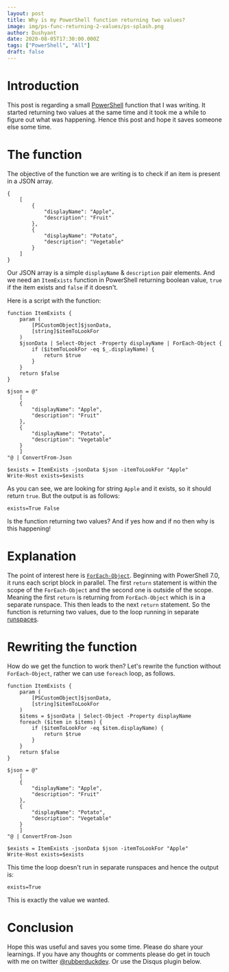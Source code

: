 ```yaml
---
layout: post
title: Why is my PowerShell function returning two values?
image: img/ps-func-returning-2-values/ps-splash.png
author: Dushyant
date: 2020-08-05T17:30:00.000Z
tags: ["PowerShell", "All"]
draft: false
---
```

# Introduction
This post is regarding a small [PowerShell](https://docs.microsoft.com/en-us/powershell/scripting/overview?view=powershell-7) function that I was writing. It started returning two values at the same time and it took me a while to figure out what was happening. Hence this post and hope it saves someone else some time.

# The function

The objective of the function we are writing is to check if an item is present in a JSON array.
```
{
    [
        {
            "displayName": "Apple",
            "description": "Fruit"
        },
        {
            "displayName": "Potato",
            "description": "Vegetable"
        }
    ]
}
```

Our JSON array is a simple `displayName` & `description` pair elements. And we need an `ItemExists` function in PowerShell returning boolean value, `true` if the item exists and `false` if it doesn't.

Here is a script with the function:
```
function ItemExists {
    param (
        [PSCustomObject]$jsonData,
        [string]$itemToLookFor
    )
    $jsonData | Select-Object -Property displayName | ForEach-Object {
        if ($itemToLookFor -eq $_.displayName) {
            return $true
        }
    }
    return $false
}

$json = @"
    [
    {
        "displayName": "Apple",
        "description": "Fruit"
    },
    {
        "displayName": "Potato",
        "description": "Vegetable"
    }
    ]
"@ | ConvertFrom-Json

$exists = ItemExists -jsonData $json -itemToLookFor "Apple"
Write-Host exists=$exists
```
As you can see, we are looking for string `Apple` and it exists, so it should return `true`. But the output is as follows:
```
exists=True False
```
Is the function returning two values? And if yes how and if no then why is this happening!

# Explanation

The point of interest here is [`ForEach-Object`](https://docs.microsoft.com/en-us/powershell/module/microsoft.powershell.core/foreach-object?view=powershell-7#description).  Beginning with PowerShell 7.0, it runs each script block in parallel. The first `return` statement is within the scope of the `ForEach-Object` and the second one is outside of the scope. Meaning the first `return` is returning from `ForEach-Object` which is in a separate runspace. This then leads to the next `return` statement. So the function is returning two values, due to the loop running in separate [runspaces](https://devblogs.microsoft.com/scripting/beginning-use-of-powershell-runspaces-part-1/).

# Rewriting the function

How do we get the function to work then?
Let's rewrite the function without `ForEach-Object`, rather we can use `foreach` loop, as follows.

```
function ItemExists {
    param (
        [PSCustomObject]$jsonData,
        [string]$itemToLookFor
    )
    $items = $jsonData | Select-Object -Property displayName
    foreach ($item in $items) {
        if ($itemToLookFor -eq $item.displayName) {
            return $true
        }
    }
    return $false
}

$json = @"
    [
    {
        "displayName": "Apple",
        "description": "Fruit"
    },
    {
        "displayName": "Potato",
        "description": "Vegetable"
    }
    ]
"@ | ConvertFrom-Json

$exists = ItemExists -jsonData $json -itemToLookFor "Apple"
Write-Host exists=$exists
```
This time the loop doesn't run in separate runspaces and hence the output is:
```
exists=True
```
This is exactly the value we wanted.

# Conclusion
Hope this was useful and saves you some time. Please do share your learnings. If you have any thoughts or comments please do get in touch with me on twitter [@rubberduckdev](https://twitter.com/rubberduckdev). Or use the Disqus plugin below.
